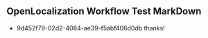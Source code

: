 ## OpenLocalization Workflow Test MarkDown

* 9d452f79-02d2-4084-ae39-f5abf406d0db 
thanks!



<!--HONumber=Feb16_HO3-->
